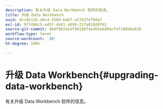 ```yaml
---
description: 有关升级 Data Workbench 软件的信息。
title: 升级 Data Workbench
uuid: 8cc8e12b-a0c4-438d-b4b7-a27b37ef9daf
exl-id: 9f7496c5-e45f-4441-a099-21fa018d9742
source-git-commit: d9df90242ef96188f4e4b5e6d04cfef196b0a628
workflow-type: tm+mt
source-wordcount: '20'
ht-degree: 100%

---
```


# 升级 Data Workbench{#upgrading-data-workbench}

有关升级 Data Workbench 软件的信息。
